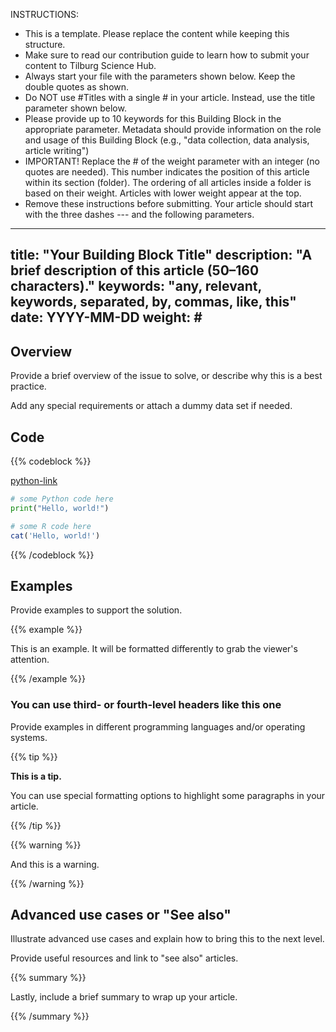 INSTRUCTIONS:
- This is a template. Please replace the content while keeping this structure.
- Make sure to read our contribution guide to learn how to submit your content to Tilburg Science Hub.
- Always start your file with the parameters shown below. Keep the double quotes as shown.
- Do NOT use #Titles with a single # in your article. Instead, use the title parameter shown below.
- Please provide up to 10 keywords for this Building Block in the appropriate parameter. Metadata should provide information on the role and usage of this Building Block (e.g., "data collection, data analysis, article writing")
- IMPORTANT! Replace the # of the weight parameter with an integer (no quotes are needed). This number indicates the position of this article within its section (folder). The ordering of all articles inside a folder is based on their weight. Articles with lower weight appear at the top.
- Remove these instructions before submitting. Your article should start with the three dashes --- and the following parameters.
---
title: "Your Building Block Title"
description: "A brief description of this article (50–160 characters)."
keywords: "any, relevant, keywords, separated, by, commas, like, this"
date: YYYY-MM-DD
weight: #
---

## Overview <!-- Goal of the Building Block -->

Provide a brief overview of the issue to solve, or describe why this is a best practice.

Add any special requirements or attach a dummy data set if needed.


## Code <!-- Provide your code in all the relevant languages and/or operating systems and specify them after the three back ticks. Do NOT remove {{% codeblock %}} -->

{{% codeblock %}} <!-- You can provide more than one language in the same code block -->

[python-link](code.py) <!-- OPTIONAL: You can also provide your code as a downloadable file (useful for very long codes). Make sure you place this file in the same folder. Specify in [square brackets] the language followed by "-link" as shown here.-->


```python
# some Python code here
print("Hello, world!")
```

```R
# some R code here
cat('Hello, world!')
```

{{% /codeblock %}}


## Examples

Provide examples to support the solution.

{{% example %}}

This is an example. It will be formatted differently to grab the viewer's attention.

{{% /example %}}


### You can use third- or fourth-level headers like this one

Provide examples in different programming languages and/or operating systems.

{{% tip %}}

**This is a tip.**

You can use special formatting options to highlight some paragraphs in your article.

{{% /tip %}}

{{% warning %}}

And this is a warning.

{{% /warning %}}

## Advanced use cases or "See also"

Illustrate advanced use cases and explain how to bring this to the next level.

Provide useful resources and link to "see also" articles.

{{% summary %}}

Lastly, include a brief summary to wrap up your article.

{{% /summary %}}
